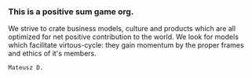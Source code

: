 ### This is a positive sum game org.
We strive to crate business models, culture and products which are all optimized for net positive contribution to the world.
We look for models which facilitate virtous-cycle: they gain momentum by the proper frames and ethics of it's members.

`Mateusz D.`
